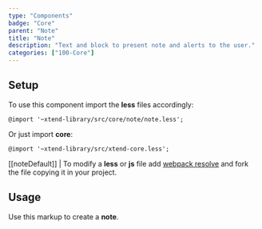 ```yaml
---
type: "Components"
badge: "Core"
parent: "Note"
title: "Note"
description: "Text and block to present note and alerts to the user."
categories: ["100-Core"]
---
```


## Setup

To use this component import the **less** files accordingly:

```less
@import '~xtend-library/src/core/note/note.less';
```

Or just import **core**:

```less
@import '~xtend-library/src/xtend-core.less';
```

[[noteDefault]]
| To modify a **less** or **js** file add [webpack resolve](/introduction/setup#usage-webpack) and fork the file copying it in your project.

## Usage

Use this markup to create a **note**.

<script type="text/plain" class="language-markup">
  <div class="note note-default">
    <!-- content -->
  </div>
</script>
